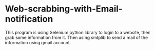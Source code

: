 # Web-scrabbing-with-Email-notification

This program is using Selenium python library to login to a website, then grab some information from it.
Then using smtplib to send a mail of the information using gmail account. 
